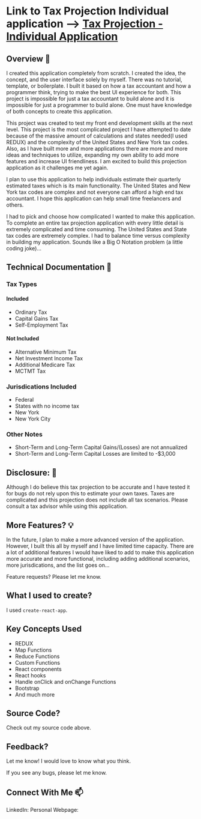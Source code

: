 # Link to Tax Projection Individual application --> [Tax Projection - Individual Application](https://russelltheprogrammer.github.io/tax-projection-individual)

## Overview :mega:

I created this application completely from scratch. I created the idea, the concept, and the user interface solely by myself. There was no tutorial, template, or boilerplate. 
I built it based on how a tax accountant and how a programmer think, trying to make the best UI experience for both. This project is impossible for just a tax accountant to build alone and it is impossible for just a programmer to build alone. One must have knowledge of both concepts to create this application.

This project was created to test my front end development skills at the next level. This project is the most complicated project I have attempted to date because of the massive amount of calculations and states needed(I used REDUX) and the complexity of the United States and New York tax codes. Also, as I have built more and more applications there are more and more ideas and techniques to utilize, expanding my own ability to add more features and increase UI friendliness. I am excited to build this projection application as it challenges me yet again.

I plan to use this application to help individuals estimate their quarterly estimated taxes which is its main functionality. The United States and New York tax codes are complex and not everyone can afford a high end tax accountant. I hope this application can help small time freelancers and others.

I had to pick and choose how complicated I wanted to make this application. To complete an entire tax projection application with every little detail is extremely complicated and time consuming. The United States and State tax codes are extremely complex. I had to balance time versus complexity in building my application. Sounds like a Big O Notation problem (a little coding joke)...


## Technical Documentation :memo:

### Tax Types

#### Included

+ Ordinary Tax
+ Capital Gains Tax
+ Self-Employment Tax

#### Not Included

+ Alternative Minimum Tax
+ Net Investment Income Tax
+ Additional Medicare Tax
+ MCTMT Tax

### Jurisdications Included

+ Federal
+ States with no income tax
+ New York
+ New York City

### Other Notes

+ Short-Term and Long-Term Capital Gains/(Losses) are not annualized
+ Short-Term and Long-Term Capital Losses are limited to -$3,000


## Disclosure: :rotating_light:

Although I do believe this tax projection to be accurate and I have tested it for bugs do not rely upon this to estimate your own taxes. Taxes are complicated and this projection does not include all tax scenarios. Please consult a tax advisor while using this application.

## More Features? :bulb:

In the future, I plan to make a more advanced version of the application. However, I built this all by myself and I have limited time capacity. There are a lot of additional features I would have liked to add to make this application more accurate and more functional, including adding additional scenarios, more jurisdications, and the list goes on...

Feature requests? Please let me know.

## What I used to create?

I used ```create-react-app```.

## Key Concepts Used

+ REDUX
+ Map Functions
+ Reduce Functions
+ Custom Functions
+ React components
+ React hooks
+ Handle onClick and onChange Functions
+ Bootstrap
+ And much more

## Source Code?

Check out my source code above.

## Feedback?

Let me know! I would love to know what you think.

If you see any bugs, please let me know.

## Connect With Me :mailbox:

LinkedIn: <a href="https://www.linkedin.com/in/russell-monteith-cpa-0a43975a/"></a>
Personal Webpage: <a href="https://russelltheprogrammer.github.io/personal-webpage/"></a>




